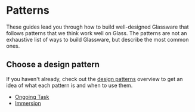 # Patterns

These guides lead you through how to build well-designed Glassware that follows patterns that we think work well on Glass. The patterns are not an exhaustive list of ways to build Glassware, but describe the most common ones.

## Choose a design pattern

If you haven't already, check out the [design patterns](../../design/patterns.md) overview to get an idea of what each pattern is and when to use them.

- [Ongoing Task](./ongoing-task.md)
- [Immersion](./immersion.md)
